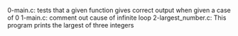 0-main.c: tests that a given function gives correct output when given a case of 0
1-main.c: comment out cause of infinite loop
2-largest_number.c: This program prints the largest of three integers
